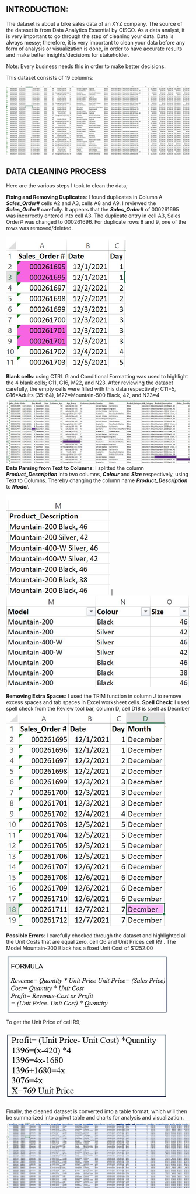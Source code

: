## INTRODUCTION: 
The dataset is about a bike sales data of an XYZ company. The source of the dataset is from Data Analytics Essential by CISCO. As a data analyst, it is very important to go through the step of cleaning your data.
Data is always messy; therefore, it is very important to clean your data before any form of analysis or visualization is done, in order to have accurate results and make better insights/decisions for stakeholder.

Note: Every business needs this in order to make better decisions.

This dataset consists of 19 columns:

![](Uncleaned_Dataset.png)
## DATA CLEANING PROCESS
Here are the various steps I took to clean the data;

**Fixing and Removing Duplicates**: I found duplicates in Column A _**Sales_Order#**_ cells A2 and A3, cells A8 and A9. I reviewed the _**Sales_Order#**_ carefully. It appears that the _**Sales_Order#**_ of 000261695 was incorrectly entered into cell A3. The duplicate entry in cell A3, Sales Order# was changed to 000261696. For duplicate rows 8 and 9, one of the rows was removed/deleted.

![](DUPLICATES.png)

**Blank cells**: using CTRL G and Conditional Formatting was used to highlight the 4 blank cells; C11, G16, M22, and N23. After reviewing the dataset carefully, the empty cells were filled with this data respectively; C11=5, G16=Adults (35–64), M22=Mountain-500 Black, 42, and N23=4
![](BLANK.png)
**Data Parsing from Text to Columns**: I splitted the column _**Product_Description**_ into two columns, _**Colour**_ and _**Size**_ respectively, using Text to Columns. Thereby changing the column name _**Product_Description**_ to _**Model**_.

![](Data_Parsing.png) |![](Data_Parsing2.png)

**Removing Extra Spaces**: I used the TRIM function in column J to remove excess spaces and tab spaces in Excel worksheet cells.
**Spell Check**: I used spell check from the Review tool bar, column D, cell D18 is spelt as Decmber 
![](SPELL_CHECK.png)

**Possible Errors**: I carefully checked through the dataset and highlighted all the Unit Costs that are equal zero, cell Q6 and Unit Prices cell R9 . The Model Mountain-200 Black has a fixed Unit Cost of $1252.00

![](FORMULA.png)

To get the Unit Price of cell R9;

![](FORMULA2.png)

Finally, the cleaned dataset is converted into a table format, which will then be summarized into a pivot table and charts for analysis and visualization.
![](CLEANED_DATA.png)

